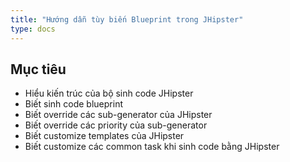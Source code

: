 ```yaml
---
title: "Hướng dẫn tùy biến Blueprint trong JHipster"
type: docs
---
```


## Mục tiêu

- Hiểu kiến trúc của bộ sinh code JHipster
- Biết sinh code blueprint
- Biết override các sub-generator của JHipster
- Biết override các priority của sub-generator
- Biết customize templates của JHipster
- Biết customize các common task khi sinh code bằng JHipster
